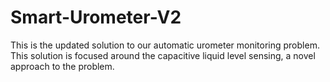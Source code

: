 # Smart-Urometer-V2
This is the updated solution to our automatic urometer monitoring problem. This solution is focused around the capacitive liquid level sensing, a novel approach to the problem.  
